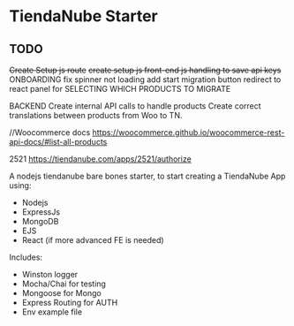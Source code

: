 # TiendaNube Starter

## TODO
~~Create Setup js route~~ 
~~create setup js front-end js handling to save api keys~~
ONBOARDING
    fix spinner not loading
    add start migration button
    redirect to react panel for SELECTING WHICH PRODUCTS TO MIGRATE


BACKEND
Create internal API calls to handle products
Create correct translations between products from Woo to TN.

//Woocommerce docs
https://woocommerce.github.io/woocommerce-rest-api-docs/#list-all-products

2521
https://tiendanube.com/apps/2521/authorize

A nodejs tiendanube bare bones starter, to start creating a TiendaNube App using:  

* Nodejs
* ExpressJs
* MongoDB
* EJS
* React (if more advanced FE is needed)
  
  
Includes:   
* Winston logger
* Mocha/Chai for testing
* Mongoose for Mongo
* Express Routing for AUTH
* Env example file
